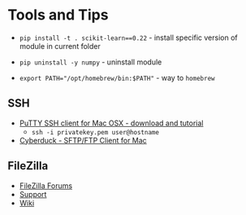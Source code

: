 # Tools and Tips

- `pip install -t . scikit-learn==0.22` - install specific version of module in current folder 
- `pip uninstall -y numpy` - uninstall module

- `export PATH="/opt/homebrew/bin:$PATH"` - way to `homebrew`

## SSH 

- [PuTTY SSH client for Mac OSX - download and tutorial](https://www.ssh.com/academy/ssh/putty/mac)
  - `ssh -i privatekey.pem user@hostname` 
- [Cyberduck - SFTP/FTP Client for Mac](https://www.ssh.com/academy/ssh/cyberduck)

## FileZilla

- [FileZilla Forums](https://forum.filezilla-project.org)
- [Support](https://filezilla-project.org/support.php?version=3.53.1&product=#bugs)
- [Wiki](https://wiki.filezilla-project.org/Main_Page)
